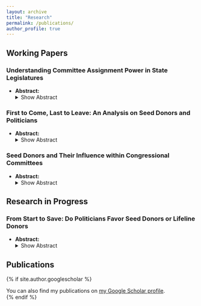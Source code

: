 ```yaml
---
layout: archive
title: "Research"
permalink: /publications/
author_profile: true
---
```


## Working Papers

### Understanding Committee Assignment Power in State Legislatures
- **Abstract:**
  <details>
    <summary> Show Abstract</summary>
    How important is committee assignment power in state legislatures? I argue that the effect of committee assignment power is conflated in contemporary literature. While influential, removing high-leverage individuals and states yielded significantly smaller estimated effects than the findings of Fourinaies and Hall (2018). Furthermore, I find that the observed effect showed higher match rates with negative agenda power, i.e., veto power.
  </details>

### First to Come, Last to Leave: An Analysis on Seed Donors and Politicians
- **Abstract:**
  <details>
    <summary> Show Abstract</summary>
    Are all politician and donor relations equal? I argue that the first supporters to politicians when their odds were lowest (i.e. their first open seat primaries) matter more to them than other donors. Likewise, since donors have supported the candidates at their least favorable electoral point, they have vetted the politician based on their commitment to the donor’s policy preferences and perceived competence (Bawn et al 2023), and will be more loyal to them as well. I test the strength of such relationships by tracking first donor donations to the politicians across multiple elections. Looking at PAC donations to the 102nd Congress to the 115th Congress cohorts, I find that first supporters donate to more terms across candidates’ political tenures than bandwagoning interests and are more reluctant to cut ties with them, opting to oscillate in support rather than abandoning them.
  </details>

### Seed Donors and Their Influence within Congressional Committees
- **Abstract:**
    <details>
    <summary> Show Abstract</summary> 
    Legislators have sets of “seed” donors that had supported them when their electoral odds were lowest, i.e. during their first competitive primaries. From the donors’ standpoint, donors contribute to such candidates based on vetting them based on their commitment to the donor’s policy demands and perceived competence. In fact, donors undergo a costly vetting process to find candidates that would “champion” their policy preferences in Congress ( Bawn et al 2023). But how well do these champions legislate on behalf of their seed donors? This paper seeks to investigate whether legislators participate more actively in the legislative process when the issue at stake is related to their seed donors. I look at hearing transcripts from the 102nd Congress to the 115th Congress House committee meetings to see whether seed interests are represented in legislators’ committee activities. Specifically, I use unsupervised and semi-supervised machine learning methods to find clusters in speech and compare that to legislators’ identified seed donors. I also extract variables such as hearing participation and speech frequencies from the transcripts to find correlations between participation and whether the topic was related to their seed donors. I find that candidates advocate harder for seed interests than bandwagoning interests throughout their whole careers.
   </details>
   
## Research in Progress 

### From Start to Save: Do Politicians Favor Seed Donors or Lifeline Donors 
- **Abstract:**
    <details>
    <summary> Show Abstract</summary> 
    Whose interests do Members of Congress (MCs) defend in Congress? I compare politicians' speech patterns advocating for their seed donors, lifeline donors (i.e., largest donor during their most competitive election), and constituents' interests to determine which they prioritize most throughout their careers.
    </details>
    
## Publications
{% if site.author.googlescholar %}
  <div class="wordwrap">You can also find my publications on <a href="{{site.author.googlescholar}}">my Google Scholar profile</a>.</div>
{% endif %}

